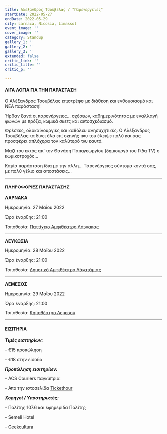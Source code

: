 ```yaml
---
title: Αλεξανδρος Τσουβελας / "Παρενεργειες"
startDate: 2022-05-27
endDate: 2022-05-29
city: Larnaca, Nicosia, Limassol
event_image: ''
cover_image: ''
category: Standup
gallery_1: ''
gallery_2: ''
gallery_3: ''
extended: false
critic_link: ''
critic_title: ''
critic_p: ''

---
```

#### ΛΙΓΑ ΛΟΓΙΑ ΓΙΑ ΤΗΝ ΠΑΡΑΣΤΑΣΗ

Ο Αλέξανδρος Τσουβέλας επιστρέφει με διάθεση και ενθουσιασμό και ΝΕΑ παράσταση!

Ήρθαν ξανά οι παρενέργειες... σχέσεων, καθημερινότητας με εναλλαγή φωνών με πρόζα, κωμικά σκετς και αυτοσχεδιασμό.

Φρέσκες, ολοκαίνουργιες και καθόλου ανησυχητικές. Ο Αλέξανδρος Τσουβέλας τα δίνει όλα επί σκηνής που του έλειψε πολύ και σας προσφέρει απλόχερα τον καλύτερό του εαυτό.

Μαζί του εκτός απ’ τον Θανάση Παπαγεωργίου (δημιουργό του Γίδα TV) ο κωμικοτροχός...

Καμία παράσταση ίδια με την άλλη... Παρενέργειες σύντομα κοντά σας, με πολύ γέλιο και αποστάσεις...

***

#### ΠΛΗΡΟΦΟΡΙΕΣ ΠΑΡΑΣΤΑΣΗΣ

**ΛΑΡΝΑΚΑ**

Ημερομηνία: 27 Μαΐου 2022

Ώρα έναρξης: 21:00

Τοποθεσία: [Παττίχειο Αμφιθέατρο Λάρνακας](https://www.google.com/maps/place/Patticheio/@34.9060546,33.6234982,18z/data=!4m12!1m6!3m5!1s0x14e082c9d8871bd9:0x8ca12064acd6b747!2sPatticheio!8m2!3d34.9059358!4d33.6245711!3m4!1s0x14e082c9d8871bd9:0x8ca12064acd6b747!8m2!3d34.9059358!4d33.6245711 "Παττίχειο Λάρνακας")

***

**ΛΕΥΚΩΣΙΑ**

Ημερομηνία: 28 Μαΐου 2022

Ώρα έναρξης: 21:00

Τοποθεσία: [Δημοτικό Αμφιθέατρο Λάκατάμιας](https://www.google.com/maps/place/%CE%91%CE%BC%CF%86%CE%B9%CE%B8%CE%AD%CE%B1%CF%84%CF%81%CE%BF+%CE%9B%CE%B1%CE%BA%CE%B1%CF%84%CE%AC%CE%BC%CE%B9%CE%B1%CF%82/@35.1115345,33.2965069,17z/data=!3m1!4b1!4m5!3m4!1s0x14de1b798488aceb:0xda7e45d8eae71658!8m2!3d35.1116659!4d33.2987142 "Αμφιθέατρο Λακατάμιας")

***

**ΛΕΜΕΣΟΣ**

Ημερομηνία: 29 Μαΐου 2022

Ώρα έναρξης: 21:00

Τοποθεσία: [Κηποθέατρο Λεμεσού](https://www.google.com/maps/place/Municipal+Open+Air+Theater,+Lord+Byron+14,+Limassol,+Cyprus/@34.6838107,33.0528777,17z/data=!3m1!4b1!4m5!3m4!1s0x14e73315956d183f:0xd12f518bff0fa34a!8m2!3d34.6837781!4d33.0550723 "Κηποθέατρο Λεμεσού")

***

#### ΕΙΣΙΤΗΡΙΑ

**_Τιμές εισιτηρίων:_**

\- €15 προπώληση

\- €18 στην είσοδο

**_Προπώληση εισιτηρίων:_**

\- ACS Couriers παγκύπρια

\- Απο την ιστοσελίδα [Tickethour](https://shop.tickethour.com/ticketmaster_se_3689.html "Tickethour")

**_Χορηγοί / Υποστηρικτές:_**

\- Πολίτης 107.6 και εφημερίδα Πολίτης

\- Semeli Hotel

\- [Geekcultura](https://geekcultura.com/ "Geek cultura")